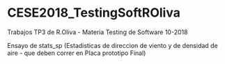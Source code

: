 # CESE2018_TestingSoftROliva
Trabajos TP3 de R.Oliva - Materia Testing de Software 10-2018

Ensayo de stats_sp (Estadisticas  de direccion de viento y 
de densidad de aire - que deben correr en Placa prototipo Final)
